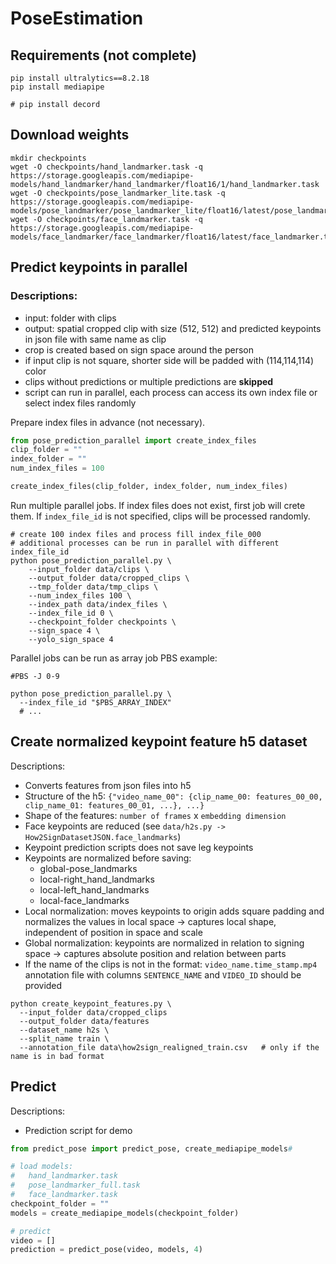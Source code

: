 # PoseEstimation

## Requirements (not complete)
```shell
pip install ultralytics==8.2.18
pip install mediapipe

# pip install decord
```


## Download weights
```shell
mkdir checkpoints
wget -O checkpoints/hand_landmarker.task -q https://storage.googleapis.com/mediapipe-models/hand_landmarker/hand_landmarker/float16/1/hand_landmarker.task
wget -O checkpoints/pose_landmarker_lite.task -q https://storage.googleapis.com/mediapipe-models/pose_landmarker/pose_landmarker_lite/float16/latest/pose_landmarker_lite.task
wget -O checkpoints/face_landmarker.task -q https://storage.googleapis.com/mediapipe-models/face_landmarker/face_landmarker/float16/latest/face_landmarker.task
```

## Predict keypoints in parallel
### Descriptions:

 - input: folder with clips
 - output: spatial cropped clip with size (512, 512) and predicted keypoints in json file with same name as clip
 - crop is created based on sign space around the person
 - if input clip is not square, shorter side will be padded with (114,114,114) color
 - clips without predictions or multiple predictions are **skipped**
 - script can run in parallel, each process can access its own index file or select index files randomly
 


Prepare index files in advance (not necessary).
```python
from pose_prediction_parallel import create_index_files
clip_folder = ""
index_folder = ""
num_index_files = 100

create_index_files(clip_folder, index_folder, num_index_files)
```

Run multiple parallel jobs. If index files does not exist, first job will crete them.
If `index_file_id` is not specified, clips will be processed randomly.
```shell
# create 100 index files and process fill index_file_000
# additional processes can be run in parallel with different index_file_id
python pose_prediction_parallel.py \
    --input_folder data/clips \
    --output_folder data/cropped_clips \
    --tmp_folder data/tmp_clips \
    --num_index_files 100 \
    --index_path data/index_files \
    --index_file_id 0 \
    --checkpoint_folder checkpoints \
    --sign_space 4 \
    --yolo_sign_space 4
```

Parallel jobs can be run as array job
PBS example:
```shell
#PBS -J 0-9

python pose_prediction_parallel.py \
  --index_file_id "$PBS_ARRAY_INDEX"
  # ...
```


## Create normalized keypoint feature h5 dataset
Descriptions:
 - Converts features from json files into h5
 - Structure of the h5: `{"video_name_00": {clip_name_00: features_00_00, clip_name_01: features_00_01, ...}, ...}`
 - Shape of the features: `number of frames` x `embedding dimension`
 - Face keypoints are reduced (see `data/h2s.py -> How2SignDatasetJSON.face_landmarks`)
 - Keypoint prediction scripts does not save leg keypoints
 - Keypoints are normalized before saving:
   - global-pose_landmarks
   - local-right_hand_landmarks
   - local-left_hand_landmarks
   - local-face_landmarks
 - Local normalization: moves keypoints to origin adds square padding and normalizes the values in local space -> captures local shape, independent of position in space and scale
 - Global normalization: keypoints are normalized in relation to signing space -> captures absolute position and relation between parts
 - If the name of the clips is not in the format: `video_name.time_stamp.mp4` annotation file with columns `SENTENCE_NAME` and `VIDEO_ID` should be provided

```shell
python create_keypoint_features.py \
  --input_folder data/cropped_clips
  --output_folder data/features
  --dataset_name h2s \
  --split_name train \
  --annotation_file data\how2sign_realigned_train.csv   # only if the name is in bad format
```

## Predict
Descriptions:
 - Prediction script for demo
```python
from predict_pose import predict_pose, create_mediapipe_models#

# load models: 
#   hand_landmarker.task
#   pose_landmarker_full.task
#   face_landmarker.task
checkpoint_folder = ""
models = create_mediapipe_models(checkpoint_folder)

# predict
video = []
prediction = predict_pose(video, models, 4)
```